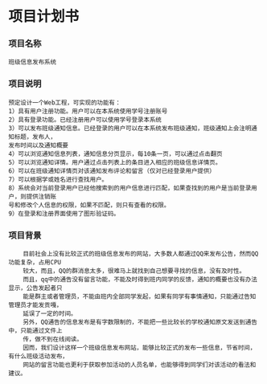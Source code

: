 # **项目计划书** 
    
### **项目名称**
    班级信息发布系统
  
### **项目说明**  
    预定设计一个Web工程，可实现的功能有：
    1）具有用户注册功能。用户可以在本系统使用学号注册账号  
    2）具有登录功能。已经注册用户可以使用学号登录本系统  
    3）可以发布班级通知信息。已经登录的用户可以在本系统发布班级通知，班级通知上会注明通知标题，发布人，  
    发布时间以及通知概要  
    4）可以浏览通知信息列表，通知信息分页显示，每10条一页，可以通过点击翻页  
    5）可以浏览通知详情。用户通过点击列表上的条目进入相应的班级信息详情页。  
    6）可以在班级通知详情页对该通知发布评论和留言（仅对已经登录用户提供）  
    7）可以根据学或姓名进行查找用户。  
    8）系统会对当前登录用户已经他搜索到的用户信息进行匹配，如果查找到的用户是当前登录用户，则提供注销账  
    号和修改个人信息的权限，如果不匹配，则只有查看的权限。   
    9）在登录和注册界面使用了图形验证码。  
  
### **项目背景**   
        目前社会上没有比较正式的班级信息发布的网站，大多数人都通过QQ来发布公告，然而QQ功能复杂，占用CPU  
        较大，而且，QQ的群消息太多，很难马上就找到自己想要寻找的信息，没有及时性。  
        而且，qq中的通告没有留言功能，不能及时得到班内同学的反馈，通知的概要也没有办法显示，公告发起者只  
        能是群主或者管理员，不能由班内全部同学发起，如果有同学有事情通知，只能通过告知管理员才能发贡嘎，  
        延误了一定的时间。  
        另外，QQ通告的信息发布是有字数限制的，不能把一些比较长的学校通知原文发送到通告中，只能通过文件上  
        传，做不到在线阅读。  
        因而，我们设计这样一个班级信息发布网站，能够比较正式的发布一些信息，节省时间，有什么班级活动发布，  
        网站的留言功能也更利于获取参加活动的人员名单，也能够得到同学们对该活动的看法和建议。  
